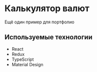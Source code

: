 # Калькулятор валют 

Ещё один пример для портфолио

## Используемые технологии
* React
* Redux
* TypeScript
* Material Design
